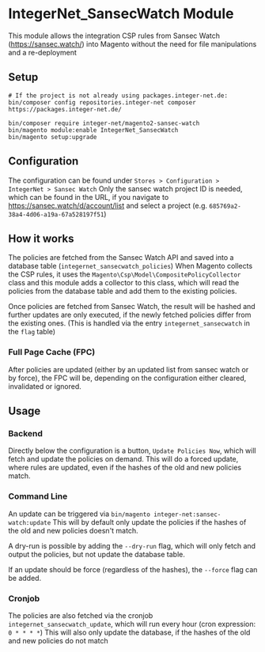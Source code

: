 # IntegerNet_SansecWatch Module

This module allows the integration CSP rules from Sansec Watch (https://sansec.watch/) into Magento without the need for file manipulations and a re-deployment

## Setup

```shell
# If the project is not already using packages.integer-net.de:
bin/composer config repositories.integer-net composer https://packages.integer-net.de/

bin/composer require integer-net/magento2-sansec-watch
bin/magento module:enable IntegerNet_SansecWatch
bin/magento setup:upgrade
```

## Configuration

The configuration can be found under `Stores > Configuration > IntegerNet > Sansec Watch`
Only the sansec watch project ID is needed, which can be found in the URL, if you navigate to https://sansec.watch/d/account/list and select a project
(e.g. `685769a2-38a4-4d06-a19a-67a528197f51`)

## How it works

The policies are fetched from the Sansec Watch API and saved into a database table (`integernet_sansecwatch_policies`)
When Magento collects the CSP rules, it uses the `Magento\Csp\Model\CompositePolicyCollector` class and this module adds
a collector to this class, which will read the policies from the database table and add them to the existing policies.

Once policies are fetched from Sansec Watch, the result will be hashed and further updates are only executed, if the
newly fetched policies differ from the existing ones. (This is handled via the entry `integernet_sansecwatch` in the `flag` table)

### Full Page Cache (FPC)

After policies are updated (either by an updated list from sansec watch or by force), the FPC will be, depending on the configuration either cleared, invalidated or ignored.

## Usage

### Backend

Directly below the configuration is a button, `Update Policies Now`, which will fetch and update the policies on demand.
This will do a forced update, where rules are updated, even if the hashes of the old and new policies match.

### Command Line

An update can be triggered via `bin/magento integer-net:sansec-watch:update`
This will by default only update the policies if the hashes of the old and new policies doesn't match.

A dry-run is possible by adding the `--dry-run` flag, which will only fetch and output the policies, but not update the 
database table.

If an update should be force (regardless of the hashes), the `--force` flag can be added.

### Cronjob

The policies are also fetched via the cronjob `integernet_sansecwatch_update`, which will run every hour (cron expression: `0 * * * *`)
This will also only update the database, if the hashes of the old and new policies do not match 
